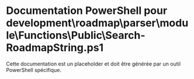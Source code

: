 # Documentation PowerShell pour development\roadmap\parser\module\Functions\Public\Search-RoadmapString.ps1

Cette documentation est un placeholder et doit être générée par un outil PowerShell spécifique.
